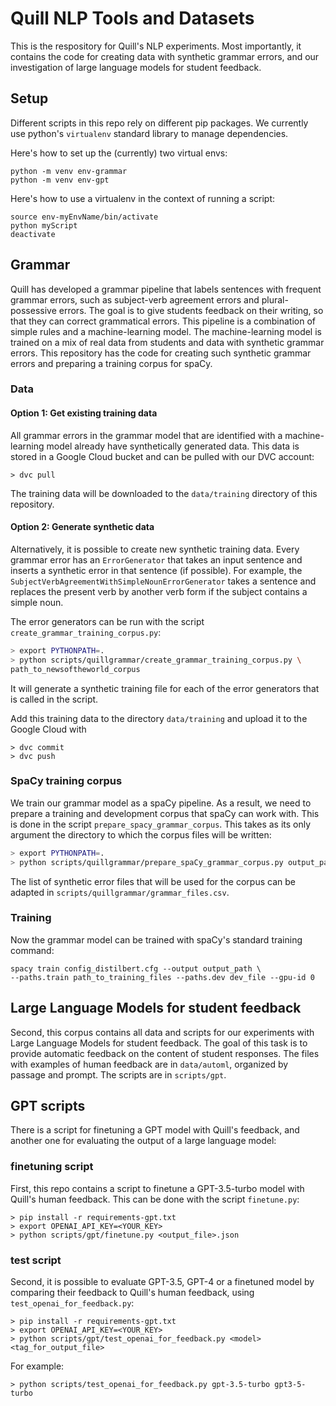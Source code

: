 # Quill NLP Tools and Datasets

This is the respository for Quill's NLP experiments. Most importantly, it contains the code for creating data with synthetic grammar errors, and our investigation of large language models for student feedback.

## Setup

Different scripts in this repo rely on different pip packages. We currently use python's `virtualenv` standard library to manage dependencies.

Here's how to set up the (currently) two virtual envs:

```shell
python -m venv env-grammar
python -m venv env-gpt
```

Here's how to use a virtualenv in the context of running a script:

```shell
source env-myEnvName/bin/activate
python myScript
deactivate
```

## Grammar

Quill has developed a grammar pipeline that labels sentences with frequent grammar errors, such as subject-verb agreement errors and plural-possessive errors.
The goal is to give students feedback on their writing, so that they can correct grammatical errors.
This pipeline is a combination of simple rules and a machine-learning model. The machine-learning model is trained on a mix of real data from students and data with
synthetic grammar errors. This repository has the code for creating such synthetic grammar errors and preparing a training corpus for spaCy.

### Data

#### Option 1: Get existing training data

All grammar errors in the grammar model that are identified with a machine-learning model already have synthetically generated data.
This data is stored in a Google Cloud bucket and can be pulled with our DVC account:

```
> dvc pull
```

The training data will be downloaded to the `data/training` directory of this repository.

#### Option 2: Generate synthetic data

Alternatively, it is possible to create new synthetic training data. Every grammar error has an `ErrorGenerator`
that takes an input sentence and inserts a synthetic error in that sentence (if possible). For example, the `SubjectVerbAgreementWithSimpleNounErrorGenerator`
takes a sentence and replaces the present verb by another verb form if the subject contains a simple noun.

The error generators can be run with the script `create_grammar_training_corpus.py`:

```bash
> export PYTHONPATH=.
> python scripts/quillgrammar/create_grammar_training_corpus.py \
path_to_newsoftheworld_corpus
```

It will generate a synthetic training file for each of the error generators that is called in the script.

Add this training data to the directory `data/training` and upload it to the Google Cloud with

```
> dvc commit
> dvc push
```

### SpaCy training corpus

We train our grammar model as a spaCy pipeline. As a result, we need to prepare a training and development corpus
that spaCy can work with. This is done in the script `prepare_spacy_grammar_corpus`.
This takes as its only argument the directory to which the corpus files will be written:

```bash
> export PYTHONPATH=.
> python scripts/quillgrammar/prepare_spaCy_grammar_corpus.py output_path
```

The list of synthetic error files that will be used for the corpus can be adapted in `scripts/quillgrammar/grammar_files.csv`.

### Training

Now the grammar model can be trained with spaCy's standard training command:

```
spacy train config_distilbert.cfg --output output_path \
--paths.train path_to_training_files --paths.dev dev_file --gpu-id 0
```

## Large Language Models for student feedback

Second, this corpus contains all data and scripts for our experiments with Large Language Models for student feedback.
The goal of this task is to provide automatic feedback on the content of student responses.
The files with examples of human feedback are in `data/automl`, organized by passage and prompt. The scripts are in `scripts/gpt`.

## GPT scripts

There is a script for finetuning a GPT model with Quill's feedback, and another one for evaluating the output of a large language model:

### finetuning script

First, this repo contains a script to finetune a GPT-3.5-turbo model with Quill's human feedback. This can be done with the script `finetune.py`:

```
> pip install -r requirements-gpt.txt
> export OPENAI_API_KEY=<YOUR_KEY>
> python scripts/gpt/finetune.py <output_file>.json
```

### test script

Second, it is possible to evaluate GPT-3.5, GPT-4 or a finetuned model by comparing their feedback to Quill's human feedback, using `test_openai_for_feedback.py`:

```
> pip install -r requirements-gpt.txt
> export OPENAI_API_KEY=<YOUR_KEY>
> python scripts/gpt/test_openai_for_feedback.py <model> <tag_for_output_file>
```

For example:

```
> python scripts/test_openai_for_feedback.py gpt-3.5-turbo gpt3-5-turbo
```
